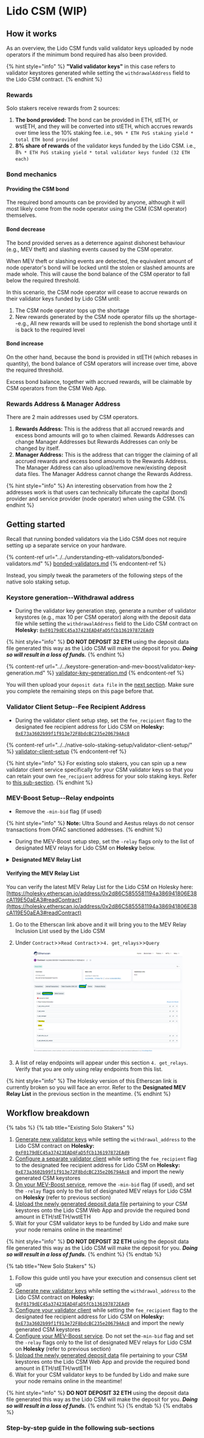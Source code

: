 # Lido CSM (WIP)

## How it works

As an overview, the Lido CSM funds valid validator keys uploaded by node operators if the minimum bond required has also been provided.

{% hint style="info" %}
**"Valid validator keys"** in this case refers to validator keystores generated while setting the `withdrawalAddress` field to the Lido CSM contract.
{% endhint %}

### Rewards&#x20;

Solo stakers receive rewards from 2 sources:

1. **The bond provided:** The bond can be provided in ETH, stETH, or wstETH, and they will be converted into stETH, which accrues rewards over time less the 10% staking fee. i.e., `90% * ETH PoS staking yield * total ETH bond provided`
2. **8% share of rewards** of the validator keys funded by the Lido CSM. i.e., 8`% * ETH PoS staking yield * total validator keys funded (32 ETH each)`

### Bond mechanics

#### Providing the CSM bond

The required bond amounts can be provided by anyone, although it will most likely come from the node operator using the CSM (CSM operator) themselves.

#### Bond decrease

The bond provided serves as a deterrence against dishonest behaviour (e.g., MEV theft) and slashing events caused by the CSM operator.

When MEV theft or slashing events are detected, the equivalent amount of node operator's bond will be locked until the stolen or slashed amounts are made whole. This will cause the bond balance of the CSM operator to fall below the required threshold.&#x20;

In this scenario, the CSM node operator will cease to accrue rewards on their validator keys funded by Lido CSM until:

1. The CSM node operator tops up the shortage
2. New rewards generated by the CSM node operator fills up the shortage--e.g., All new rewards will be used to replenish the bond shortage until it is back to the required level

#### Bond increase

On the other hand, because the bond is provided in stETH (which rebases in quantity), the bond balance of CSM operators will increase over time, above the required threshold.

Excess bond balance, together with accrued rewards, will be claimable by CSM operators from the CSM Web App.

### Rewards Address & Manager Address

There are 2 main addresses used by CSM operators.

1. **Rewards Address:** This is the address that all accrued rewards and excess bond amounts will go to when claimed. Rewards Addresses can change Manager Addresses but Rewards Addresses can only be changed by itself.
2. **Manager Address:** This is the address that can trigger the claiming of all accrued rewards and excess bond amounts to the Rewards Address. The Manager Address can also upload/remove new/existing deposit data files. The Manager Address cannot change the Rewards Address.

{% hint style="info" %}
An interesting observation from how the 2 addresses work is that users can technically bifurcate the capital (bond) provider and service provider (node operator) when using the CSM.
{% endhint %}

## Getting started

Recall that running bonded validators via the Lido CSM does not require setting up a separate service on your hardware.

{% content-ref url="../../understanding-eth-validators/bonded-validators.md" %}
[bonded-validators.md](../../understanding-eth-validators/bonded-validators.md)
{% endcontent-ref %}

Instead, you simply tweak the parameters of the following steps of the native solo staking setup.

### Keystore generation--Withdrawal address

* During the validator key generation step, generate a number of validator keystores (e.g., max 10 per CSM operator) along with the deposit data file while setting the `withdrawalAddress` field to the Lido CSM contract on **Holesky:** [`0xF0179dEC45a37423EAD4FaD5fCb136197872EAd9`](https://holesky.etherscan.io/address/0xF0179dEC45a37423EAD4FaD5fCb136197872EAd9)

{% hint style="info" %}
**DO NOT DEPOSIT 32 ETH** using the deposit data file generated this way as the Lido CSM will make the deposit for you. _**Doing so will result in a loss of funds.**_
{% endhint %}

{% content-ref url="../../keystore-generation-and-mev-boost/validator-key-generation.md" %}
[validator-key-generation.md](../../keystore-generation-and-mev-boost/validator-key-generation.md)
{% endcontent-ref %}

You will then upload your `deposit data file` in the [next section](uploading-your-deposit-data-file.md). Make sure you complete the remaining steps on this page before that.&#x20;

### **Validator Client Setup--Fee Recipient Address**

* During the validator client setup step, set the `fee_recipient` flag to the designated fee recipient address for Lido CSM on **Holesky:** [`0xE73a3602b99f1f913e72F8bdcBC235e206794Ac8`](https://holesky.etherscan.io/address/0xE73a3602b99f1f913e72F8bdcBC235e206794Ac8)

{% content-ref url="../../native-solo-staking-setup/validator-client-setup/" %}
[validator-client-setup](../../native-solo-staking-setup/validator-client-setup/)
{% endcontent-ref %}

{% hint style="info" %}
For existing solo stakers, you can spin up a new validator client service specifically for your CSM validator keys so that you can retain your own `fee_recipient` address for your solo staking keys. Refer to [this sub-section](running-a-separate-vc-service.md).
{% endhint %}

### **MEV-Boost Setup--Relay endpoints**

* Remove the `-min-bid` flag (if used)

{% hint style="info" %}
**Note:** Ultra Sound and Aestus relays do not censor transactions from OFAC sanctioned addresses.
{% endhint %}

* During the MEV-Boost setup step, set the `-relay` flags only to the list of designated MEV relays for Lido CSM on **Holesky** below.&#x20;

<details>

<summary><strong>Designated MEV Relay List</strong></summary>

1\) Ultra Sound Relay (Holesky): [https://0xb1559beef7b5ba3127485bbbb090362d9f497ba64e177ee2c8e7db74746306efad687f2cf8574e38d70067d40ef136dc@relay-stag.ultrasound.money](https://0xb1559beef7b5ba3127485bbbb090362d9f497ba64e177ee2c8e7db74746306efad687f2cf8574e38d70067d40ef136dc@relay-stag.ultrasound.money)

2\) Aestus Relay (Holesky): [https://0xab78bf8c781c58078c3beb5710c57940874dd96aef2835e7742c866b4c7c0406754376c2c8285a36c630346aa5c5f833@holesky.aestus.live](https://0xab78bf8c781c58078c3beb5710c57940874dd96aef2835e7742c866b4c7c0406754376c2c8285a36c630346aa5c5f833@holesky.aestus.live)

3\) BloXroute Validator Gateway (Holesky): [http://0x821f2a65afb70e7f2e820a925a9b4c80a159620582c1766b1b09729fec178b11ea22abb3a51f07b288be815a1a2ff516@testnet.relay-proxy.blxrbdn.com:18552/](http://0x821f2a65afb70e7f2e820a925a9b4c80a159620582c1766b1b09729fec178b11ea22abb3a51f07b288be815a1a2ff516@testnet.relay-proxy.blxrbdn.com:18552/)

4\) BloXroute (Holesky): [https://0x821f2a65afb70e7f2e820a925a9b4c80a159620582c1766b1b09729fec178b11ea22abb3a51f07b288be815a1a2ff516@bloxroute.holesky.blxrbdn.com](https://0x821f2a65afb70e7f2e820a925a9b4c80a159620582c1766b1b09729fec178b11ea22abb3a51f07b288be815a1a2ff516@bloxroute.holesky.blxrbdn.com)

5\) Beaver Build (Holesky): [https://0x833b55e20769a8a99549a28588564468423c77724a0ca96cffd58e65f69a39599d877f02dc77a0f6f9cda2a3a4765e56@relay-holesky.beaverbuild.org](https://0x833b55e20769a8a99549a28588564468423c77724a0ca96cffd58e65f69a39599d877f02dc77a0f6f9cda2a3a4765e56@relay-holesky.beaverbuild.org)

6\) Eden Network (Holesky): [https://0xb1d229d9c21298a87846c7022ebeef277dfc321fe674fa45312e20b5b6c400bfde9383f801848d7837ed5fc449083a12@relay-holesky.edennetwork.io](https://0xb1d229d9c21298a87846c7022ebeef277dfc321fe674fa45312e20b5b6c400bfde9383f801848d7837ed5fc449083a12@relay-holesky.edennetwork.io)

7\) Titan Relay (Holesky): [https://0xaa58208899c6105603b74396734a6263cc7d947f444f396a90f7b7d3e65d102aec7e5e5291b27e08d02c50a050825c2f@holesky.titanrelay.xyz/](https://0xaa58208899c6105603b74396734a6263cc7d947f444f396a90f7b7d3e65d102aec7e5e5291b27e08d02c50a050825c2f@holesky.titanrelay.xyz/)

8\) Flashbots Boost Relay (Holesky): [https://0xafa4c6985aa049fb79dd37010438cfebeb0f2bd42b115b89dd678dab0670c1de38da0c4e9138c9290a398ecd9a0b3110@boost-relay-holesky.flashbots.net](https://0xafa4c6985aa049fb79dd37010438cfebeb0f2bd42b115b89dd678dab0670c1de38da0c4e9138c9290a398ecd9a0b3110@boost-relay-holesky.flashbots.net)

</details>

#### Verifying the MEV Relay List

You can verify the latest MEV Relay List for the Lido CSM on Holesky here: [https://holesky.etherscan.io/address/0x2d86C5855581194a386941806E38cA119E50aEA3#readContract](https://holesky.etherscan.io/address/0x2d86C5855581194a386941806E38cA119E50aEA3#readContract)

1. Go to the Etherscan link above and it will bring you to the MEV Relay Inclusion List used by the Lido CSM
2.  Under `Contract`>>`Read Contract`>>`4. get_relays`>>`Query`

    <figure><img src="../../.gitbook/assets/image (179).png" alt=""><figcaption></figcaption></figure>
3. A list of relay endpoints will appear under this section `4. get_relays`. Verify that you are only using relay endpoints from this list.

{% hint style="info" %}
The Holesky version of this Etherscan link is currently broken so you will face an error. Refer to the **Designated MEV Relay List** in the previous section in the meantime.
{% endhint %}

## Workflow breakdown

{% tabs %}
{% tab title="Existing Solo Stakers" %}
1. [Generate new validator keys](generating-csm-keystores.md) while setting the `withdrawal_address` to the  Lido CSM contract on **Holesky:** [`0xF0179dEC45a37423EAD4FaD5fCb136197872EAd9`](https://holesky.etherscan.io/address/0xF0179dEC45a37423EAD4FaD5fCb136197872EAd9)
2. [Configure a separate validator client](running-a-separate-vc-service.md) while setting the `fee_recipient` flag to the designated fee recipient address for Lido CSM on **Holesky:** [`0xE73a3602b99f1f913e72F8bdcBC235e206794Ac8`](https://holesky.etherscan.io/address/0xE73a3602b99f1f913e72F8bdcBC235e206794Ac8) and import the newly generated CSM keystores
3. [On your MEV-Boost service](../../keystore-generation-and-mev-boost/set-up-and-configure-mev-boost.md), remove the `-min-bid` flag (if used), and  set the `-relay` flags only to the list of designated MEV relays for Lido CSM on **Holesky** (refer to previous section)
4. [Upload the newly generated deposit data file](uploading-your-deposit-data-file.md) pertaining to your CSM keystores onto the Lido CSM Web App and provide the required bond amount in ETH/stETH/wstETH
5. Wait for your CSM validator keys to be funded by Lido and make sure your node remains online in the meantime!

{% hint style="info" %}
**DO NOT DEPOSIT 32 ETH** using the deposit data file generated this way as the Lido CSM will make the deposit for you. _**Doing so will result in a loss of funds.**_
{% endhint %}
{% endtab %}

{% tab title="New Solo Stakers" %}
1. Follow this guide until you have your execution and consensus client set up
2. [Generate new validator keys](../../keystore-generation-and-mev-boost/validator-key-generation.md) while setting the `withdrawal_address` to the  Lido CSM contract on **Holesky:** [`0xF0179dEC45a37423EAD4FaD5fCb136197872EAd9`](https://holesky.etherscan.io/address/0xF0179dEC45a37423EAD4FaD5fCb136197872EAd9)
3. [Configure your validator client](../../native-solo-staking-setup/validator-client-setup/) while setting the `fee_recipient` flag to the designated fee recipient address for Lido CSM on **Holesky:** [`0xE73a3602b99f1f913e72F8bdcBC235e206794Ac8`](https://holesky.etherscan.io/address/0xE73a3602b99f1f913e72F8bdcBC235e206794Ac8) and import the newly generated CSM keystores
4. [Configure your MEV-Boost service](../../keystore-generation-and-mev-boost/set-up-and-configure-mev-boost.md). Do not set the`-min-bid` flag and  set the `-relay` flags only to the list of designated MEV relays for Lido CSM on **Holesky** (refer to previous section)
5. [Upload the newly generated deposit data](uploading-your-deposit-data-file.md) file pertaining to your CSM keystores onto the Lido CSM Web App and provide the required bond amount in ETH/stETH/wstETH
6. Wait for your CSM validator keys to be funded by Lido and make sure your node remains online in the meantime!

{% hint style="info" %}
**DO NOT DEPOSIT 32 ETH** using the deposit data file generated this way as the Lido CSM will make the deposit for you. _**Doing so will result in a loss of funds.**_
{% endhint %}
{% endtab %}
{% endtabs %}

### Step-by-step guide in the following sub-sections
